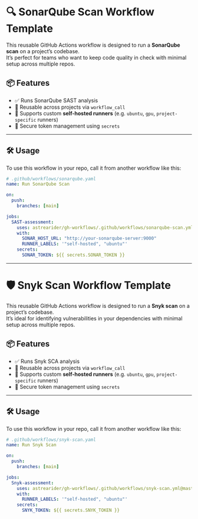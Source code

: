 # 🔍 SonarQube Scan Workflow Template

This reusable GitHub Actions workflow is designed to run a **SonarQube scan** on a project’s codebase.  
It’s perfect for teams who want to keep code quality in check with minimal setup across multiple repos.

## 📦 Features
- ✅ Runs SonarQube SAST analysis
- 🧠 Reusable across projects via `workflow_call`
- 💪 Supports custom **self-hosted runners** (e.g. `ubuntu`, `gpu`, `project-specific` runners)
- 🔐 Secure token management using `secrets`

---

## 🛠 Usage

To use this workflow in your repo, call it from another workflow like this:

```yaml
# .github/workflows/sonarqube.yaml
name: Run SonarQube Scan

on:
  push:
    branches: [main]

jobs:
  SAST-assessment:
    uses: astrearider/gh-workflows/.github/workflows/sonarqube-scan.yml@master
    with:
      SONAR_HOST_URL: "http://your-sonarqube-server:9000"
      RUNNER_LABELS: '"self-hosted", "ubuntu"'
    secrets:
      SONAR_TOKEN: ${{ secrets.SONAR_TOKEN }}
```
---
# 🛡️ Snyk Scan Workflow Template

This reusable GitHub Actions workflow is designed to run a **Snyk scan** on a project’s codebase.  
It’s ideal for identifying vulnerabilities in your dependencies with minimal setup across multiple repos.

## 📦 Features
- ✅ Runs Snyk SCA analysis
- 🧠 Reusable across projects via `workflow_call`
- 💪 Supports custom **self-hosted runners** (e.g. `ubuntu`, `gpu`, `project-specific` runners)
- 🔐 Secure token management using `secrets`

---

## 🛠 Usage

To use this workflow in your repo, call it from another workflow like this:

```yaml
# .github/workflows/snyk-scan.yaml
name: Run Snyk Scan

on:
  push:
    branches: [main]

jobs:
  Snyk-assessment:
    uses: astrearider/gh-workflows/.github/workflows/snyk-scan.yml@master
    with:
      RUNNER_LABELS: '"self-hosted", "ubuntu"'
    secrets:
      SNYK_TOKEN: ${{ secrets.SNYK_TOKEN }}
```
